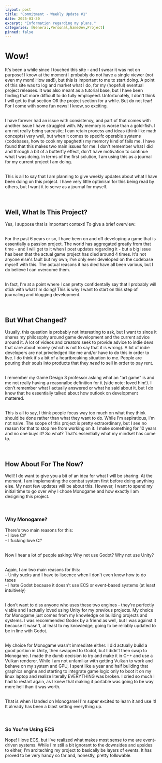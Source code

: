 ```yaml
---
layout: post
title: "Commitment - Weekly Update #1"
date: 2025-03-30
excerpt: "Information regarding my plans."
categories: [General,Personal,GameDev,Project]
pinned: false
---
```


# Wow!
It's been a while since I touched this site - and I swear it was not on purpose! I know at the moment I probably do not have a single viewer (not even my mom! How sad!), but this is important to me to start doing. A 
point of this site was to log and market what I do, for my (hopeful) eventual project releases. It was also meant as a tutorial base, but I have been finding that more difficult to do fully employeed. Unfortunately, I 
don't think I will get to that section OR the project section for a while. But do not fear! For I come with some fun news! I know, so exciting.<br><br>

I have forever had an issue with consistency, and part of that comes with another issue I have struggled with. My memory is worse than a gold-fish. I am not really being sarcastic; I can retain process and ideas (think like math concepts) very well, but when it comes to specifc operable systems (codebases, how to cook my spaghetti) my memory kind of fails me. I have found that this makes two main issues for me: I don't remember what I did and through a bit of a butterfly effect, don't have motivation to continue what I was doing. In terms of the first solution, I am using this as a journal for my current project I am doing.<br><br>

This is all to say that I am planning to give weekly updates about what I have been doing on this project. I have very little optimism for this being read by others, but I want it to serve as a journal for myself. <br><br><br>

## Well, What Is This Project?
Yes, I suppose that is important context! To give a brief overview:<br><br>

For the past 6 years or so, I have been on and off developing a game that is essentially a passion project. The world has aggregated greatly from that time - and I will get to it when I post updates regarding it - but a big issue has been that the actual game project has died around 4 times. It's not anyone else's fault but my own; I've only ever developed on the codebase myself with this. The actual reasons it has died have all been various, but I do believe I can overcome them.<br><br>

In fact, I'm at a point where I can pretty confidentally say that I probably will stick with what I'm doing! This is why I want to start on this step of journaling and blogging development.<br><br><br>

## But What Changed?
Usually, this question is probably not interesting to ask, but I want to since it shares my philosophy around game development and the current advice around it. A lot of videos and creators seek to provide advice to indie devs that care about money (which is not to say that it is wrong). A lot of indie developers are not priveledged like me and/or have to do this in order to live. I do think it's a bit of a heartbreaking situation to me. People are pouring their souls into products that they *need* to sell in order to pay rent. <br><br>

I remember my Game Design 3 professor asking what an "art game" is and me not really having a reasonalbe definition for it (side note: loved him!). I don't remember what I actually answered or what he said about it, but I do know that he essentially talked about how outlook on development mattered. <br><br>

This is all to say, I think people focus way too much on what they think should be done rather than what they want to do. While I'm aspiratious, I'm not naive. The scope of this project is pretty extraordinary, but I see no reason for that to stop me from working on it. I make something for 10 years and no one buys it? So what? That's essentially what my mindset has come to.<br><br><br>

## How About For The Now?
Well! I do want to give you a bit of an idea for what I will be sharing. At the moment, I am implementing the combat system first before doing anything else. My next few updates will be about this. However, I want to spend my initial time to go over why I chose Monogame and how exactly I am designing this project.<br><br><br>

### Why Monogame?
There's two main reasons for this:<br>
\- I love C#<br>
\- I fucking love C# <br><br>

Now I hear a lot of people asking: Why not use Godot? Why not use Unity?<br><br>

Again, I am two main reasons for this:<br>
\- Unity sucks and I have to liscence when I don't even know how to do taxes<br>
\- I hate Godot because it doesn't use ECS or event-based systems (at least intuitively)<br><br>

I don't want to diss anyone who uses these two engines - they're perfectly viable and I actually loved using Unity for my previous projects. My choice for Monogame just comes from my knowledge on building projects and systems. I was recommended Godex by a friend as well, but I was against it because it wasn't, at least to my knowledge, going to be reliably updated to be in line with Godot. <br><br>

My choice for Monogame wasn't immediate either. I did actually build a good portion in Unity, then swapped to Godot, but I didn't then swap to Monogame. I made the dumb decision to try and make it in C++ and use a Vulkan renderer. While I am not unfamiliar with getting Vulkan to work and behave on my system and GPU, I spent like a year and half building that graphics engine and starting to integrate game logic only to boot it on my linux laptop and realize literally EVERYTHING was broken. I cried so much I had to restart again, as I knew that making it portable was going to be way more hell than it was worth. <br><br>

That is when I landed on Monogame! I'm super excited to learn it and use it! It already has been a blast setting everything up. <br><br><br>

### So You're Using ECS
Nope! I love ECS, but I've realized what makes most sense to me are event-driven systems. While I'm still a bit ignorant to the downsides and upsides to either, I'm arciteching my project to basically be layers of events. It has proved to be very handy so far and, honestly, pretty followable. 